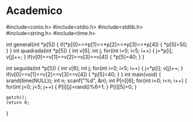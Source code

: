 # Academico
#include<conio.h>
#include<stdio.h>
#include<stdlib.h>
#include<string.h>
#include<time.h>

int general(int *p[5])
{
    if(*p[0]==*p[1]==*p[2]==*p[3]==*p[4])
    {
            *p[5]=50;
    }
}
int quadrada(int *p[5])
{
    int v[6];
    int j;
    for(int i=0; i<5; i++)
    {
            j=*p[i];
            v[j]++;
    }
    if(v[0]==v[1]==v[2]==v[3]==v[4])
    {
            *p[5]=40;
    }
}

int seguida(int *p[5])
{
    int v[6];
    int j;
    for(int i=0; i<5; i++)
    {
            j=*p[i];
            v[j]++;
    }
    if(v[0]==v[1]==v[2]==v[3]==v[4])
    {
            *p[5]=40;
    }
}
int main(void)
{
    srand(time(NULL));
    int n;
    scanf("%d", &n);
    int P[n][6];
    for(int i=0; i<n; i++)
    {
         for(int j=0; j<5; j++)
         {
              P[i][j]=rand()%6+1;
         }
         P[i][5]=0;
    }
    
    
    
    
    getch();
    return 0;
}
